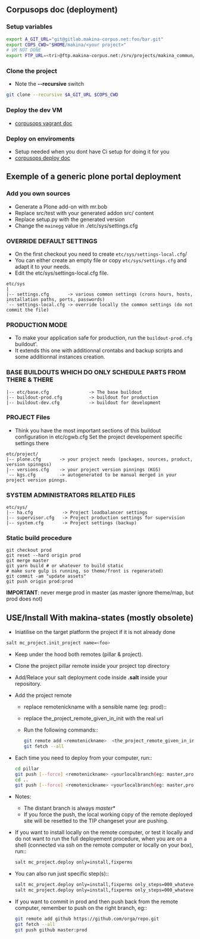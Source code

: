 ## Corpusops doc (deployment)

### Setup variables
```sh
export A_GIT_URL="git@gitlab.makina-corpus.net:foo/bar.git"
export COPS_CWD="$HOME/makina/<your project>"
# VM NOT DONE
export FTP_URL=<tri>@ftp.makina-corpus.net:/srv/projects/makina_commun/data/commun/nobackup/vm_bar/*-*box
```
### Clone the project
- Note the **--recursive** switch
```sh
git clone --recursive $A_GIT_URL $COPS_CWD
```

### Deploy the dev VM
- [corpusops vagrant doc](https://github.com/corpusops/corpusops.bootstrap/blob/master/doc/projects/vagrant.md)

### Deploy on enviroments
- Setup needed when you dont have Ci setup for doing it for you
- [corpusops deploy doc](https://github.com/corpusops/corpusops.bootstrap/blob/master/doc/projects/deploy.md)


## Exemple of a generic plone portal deployment

### Add you own sources
- Generate a Plone add-on with mr.bob
- Replace src/test with your generated addon src/ content
- Replace setup.py with the generated version
- Change the `mainegg` value in ./etc/sys/settings.cfg

### OVERRIDE DEFAULT SETTINGS
- On the first checkout you need to create ``etc/sys/settings-local.cfg``/
- You can either create an empty file or copy ``etc/sys/settings.cfg`` and adapt it to your needs.
- Edit the etc/sys/settings-local.cfg file.
```
etc/sys
|
|-- settings.cfg       -> various common settings (crons hours, hosts, installation paths, ports, passwords)
`-- settings-local.cfg -> override locally the common settings (do not commit the file)
```
### PRODUCTION MODE
- To make your application safe for production, run the ``buildout-prod.cfg`` buildout'.
- It extends this one with additionnal crontabs and backup scripts and some additionnal instances creation.

### BASE BUILDOUTS WHICH DO ONLY SCHEDULE PARTS FROM THERE & THERE
```
|-- etc/base.cfg               -> The base buildout
|-- buildout-prod.cfg          -> buildout for production
|-- buildout-dev.cfg           -> buildout for development
```

### PROJECT Files
- Think you have the most important sections of this buildout configuration in etc/cgwb.cfg
Set the project developement  specific settings there
```
etc/project/
|-- plone.cfg       -> your project needs (packages, sources, product, version spinngss)
|-- versions.cfg    -> your project version pinnings (KGS)
`-- kgs.cfg         -> autogenerated to be manual merged in your project version pinngs.
```

### SYSTEM ADMINISTRATORS RELATED FILES
```
etc/sys/
|-- ha.cfg           -> Project loadbalancer settings
|-- supervisor.cfg   -> Project production settings for supervision
|-- system.cfg       -> Project settings (backup)

```

### Static build procedure
```
git checkout prod
git reset --hard origin prod
git merge master
git yarn build # or whatever to build static
# make sure gulp is running, so theme/front is regenerated)
git commit -am "update assets"
git push origin prod:prod
```

**IMPORTANT**: never merge prod in master (as master ignore theme/map, but prod does not)


## USE/Install With makina-states (mostly obsolete)
- Iniatilise on the target platform the project if it is not already done
```sh
salt mc_project.init_project name=<foo>
```

- Keep under the hood both remotes (pillar & project).
- Clone the project pillar remote inside your project top directory
- Add/Relace your salt deployment code inside **.salt** inside your repository.
- Add the project remote
    - replace remotenickname with a sensible name (eg: prod)::
    - replace the_project_remote_given_in_init with the real url
    - Run the following commands::

        ```sh
        git remote add <remotenickname>  <the_project_remote_given_in_init>
        git fetch --all
        ```

- Each time you need to deploy from your computer, run::
    ```sh
    cd pillar
    git push [--force] <remotenickname> <yourlocalbranch(eg: master,prod,whatever)>:master
    cd ..
    git push [--force] <remotenickname> <yourlocalbranch(eg: master,prod,whatever)>:master
    ```

- Notes:
    - The distant branch is always *master**
    - If you force the push, the local working copy of the remote deployed site
      will be resetted to the TIP changeset your are pushing.

- If you want to install locally on the remote computer, or test it locally and
  do not want to run the full deployement procedure, when you are on a shell
  (connected via ssh on the remote computer or locally on your box), run::
    ```sh
    salt mc_project.deploy only=install,fixperms
    ```
- You can also run just specific step(s)::
    ```sh
    salt mc_project.deploy only=install,fixperms only_steps=000_whatever
    salt mc_project.deploy only=install,fixperms only_steps=000_whatever,001_else
    ```
- If you want to commit in prod and then push back from the remote computer, remember
  to push on the right branch, eg::
    ```sh
    git remote add github https://github.com/orga/repo.git
    git fetch --all
    git push github master:prod
    ```

